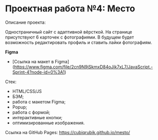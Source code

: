 # Проектная работа №4: Место

Описание проекта:

Одностраничный сайт с адаптивной вёрсткой. На странице присутствуют 6 карточек с фотографиями. В будущем будет возможность редактировать профиль и
ставить лайки фотографиям.

**Figma**

* [Ссылка на макет в Figma] (https://www.figma.com/file/2cn9N9jSkmxD84oJik7xL7/JavaScript.-Sprint-4?node-id=0%3A1)

Стек:

- HTML/CSS/JS
- БЭМ;
- работа с макетом Figma;
- Popup;
- работа с формой;
- интерактивные кнопки;
- оптимизированные изображения.

Ссылка на GitHub Pages:
https://cubiqrubik.github.io/mesto/
